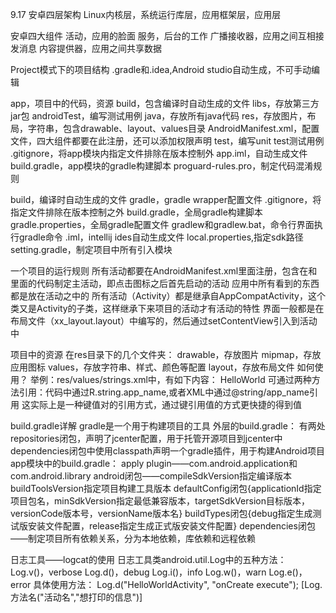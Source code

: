 9.17
安卓四层架构
Linux内核层，系统运行库层，应用框架层，应用层

安卓四大组件
活动，应用的脸面
服务，后台的工作
广播接收器，应用之间互相接发消息
内容提供器，应用之间共享数据

Project模式下的项目结构
.gradle和.idea,Android studio自动生成，不可手动编辑

app，项目中的代码，资源
	build，包含编译时自动生成的文件
	libs，存放第三方jar包
	androidTest，编写测试用例
	java，存放所有java代码
	res，存放图片，布局，字符串，包含drawable、layout、values目录
	AndroidManifest.xml，配置文件，四大组件都要在此注册，还可以添加权限声明
	test，编写unit test测试用例
	.gitignore，将app模块内指定文件排除在版本控制外
	app.iml，自动生成文件
	build.gradle，app模块的gradle构建脚本
	proguard-rules.pro，制定代码混淆规则

build，编译时自动生成的文件
gradle，gradle wrapper配置文件
.gitignore，将指定文件排除在版本控制之外
build.gradle，全局gradle构建脚本
gradle.properties，全局gradle配置文件
gradlew和gradlew.bat，命令行界面执行gradle命令
.iml，intellij ides自动生成文件
local.properties,指定sdk路径
setting.gradle，制定项目中所有引入模块

一个项目的运行规则
所有活动都要在AndroidManifest.xml里面注册，包含在<intent-filter>和</intent-filter>里面的代码制定主活动，即点击图标之后首先启动的活动
应用中所有看到的东西都是放在活动之中的
所有活动（Activity）都是继承自AppCompatActivity，这个类又是Activity的子类，这样继承下来项目的活动才有活动的特性
界面一般都是在布局文件（xx_layout.layout）中编写的，然后通过setContentView引入到活动中

项目中的资源
在res目录下的几个文件夹：
drawable，存放图片
mipmap，存放应用图标
values，存放字符串、样式、颜色等配置
layout，存放布局文件
如何使用？
举例：res/values/strings.xml中，有如下内容：
<resources>
	<string name="app_name">HelloWorld</string>
</resources>
可通过两种方法引用：代码中通过R.string.app_name,或者XML中通过@string/app_name引用
这实际上是一种键值对的引用方式，通过键引用值的方式更快捷的得到值

build.gradle详解
gradle是一个用于构建项目的工具
外层的build.gradle：
有两处repositories闭包，声明了jcenter配置，用于托管开源项目到jcenter中
dependencies闭包中使用classpath声明一个gradle插件，用于构建Android项目
app模块中的build.gradle：
apply plugin——com.android.application和com.android.library
android闭包——compileSdkVersion指定编译版本
	     buildToolsVersion指定项目构建工具版本
	     defaultConfig闭包{applicationId指定项目包名，minSdkVersion指定最低兼容版本，targetSdkVersion目标版本，versionCode版本号，versionName版本名}
	     buildTypes闭包{debug指定生成测试版安装文件配置，release指定生成正式版安装文件配置}
dependencies闭包——制定项目所有依赖关系，分为本地依赖，库依赖和远程依赖

日志工具——logcat的使用
日志工具类android.util.Log中的五种方法：
Log.v()，verbose
Log.d()，debug
Log.i()，info
Log.w()，warn
Log.e()，error
具体使用方法：
Log.d("HelloWorldActivity", "onCreate execute");
[Log.方法名("活动名","想打印的信息")]
